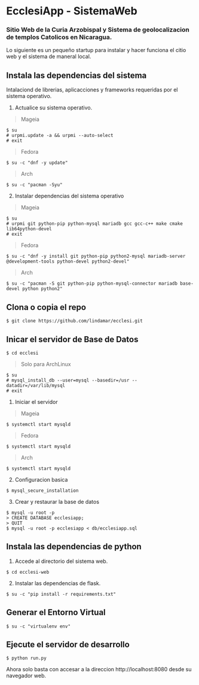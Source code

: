 # EcclesiApp - SistemaWeb
### Sitio Web de la Curia Arzobispal y Sistema de geolocalizacion de templos Catolicos en Nicaragua.

Lo siguiente es un pequeño startup para instalar y hacer funciona el citio web y el sistema de maneral local.

## Instala las dependencias del sistema

Intalaciond de librerias, aplicacciones y frameworks requeridas por el sistema operativo.

1. Actualice su sistema operativo.

> Mageia

```bashscript
$ su
# urpmi.update -a && urpmi --auto-select
# exit
```

> Fedora

```bashscript
$ su -c "dnf -y update"
```

> Arch

```bashscript
$ su -c "pacman -Syu"
```

2. Instalar dependencias del sistema operativo

> Mageia

```bashscript
$ su
# urpmi git python-pip python-mysql mariadb gcc gcc-c++ make cmake lib64python-devel
# exit
```

> Fedora

```bashscript
$ su -c "dnf -y install git python-pip python2-mysql mariadb-server @development-tools python-devel python2-devel"
```

> Arch

```bashscript
$ su -c "pacman -S git python-pip python-mysql-connector mariadb base-devel python python2"
```

## Clona o copia el repo

```bashscript
$ git clone https://github.com/lindamar/ecclesi.git
```

## Inicar el servidor de Base de Datos

```bashscript
$ cd ecclesi
```

> Solo para ArchLinux

```bashscript
$ su
# mysql_install_db --user=mysql --basedir=/usr --datadir=/var/lib/mysql
# exit
```

1. Iniciar el servidor

> Mageia

```bashscript
$ systemctl start mysqld
```

> Fedora

```bashscript
$ systemctl start mysqld
```

> Arch

```bashscript
$ systemctl start mysqld
```

2. Configuracion basica

```bashscript
$ mysql_secure_installation
```

3. Crear y restaurar la base de datos

```bashscript
$ mysql -u root -p
> CREATE DATABASE ecclesiapp;
> QUIT
$ mysql -u root -p ecclesiapp < db/ecclesiapp.sql
```

## Instala las dependencias de python

1. Accede al directorio del sistema web.

```bashscript
$ cd ecclesi-web
```

2. Instalar las dependencias de flask.

```bashscript
$ su -c "pip install -r requirements.txt"
```

## Generar el Entorno Virtual

```bashscript
$ su -c "virtualenv env"
```

## Ejecute el servidor de desarrollo

```bashscript
$ python run.py
```

Ahora solo basta con accesar a la direccion http://localhost:8080 desde su navegador web.
